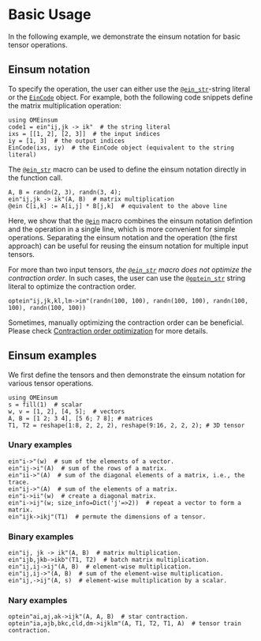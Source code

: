 # Basic Usage

In the following example, we demonstrate the einsum notation for basic tensor operations.

## Einsum notation
To specify the operation, the user can either use the [`@ein_str`](@ref)-string literal or the [`EinCode`](@ref) object.
For example, both the following code snippets define the matrix multiplication operation:
```@repl tensor
using OMEinsum
code1 = ein"ij,jk -> ik"  # the string literal
ixs = [[1, 2], [2, 3]]  # the input indices
iy = [1, 3]  # the output indices
EinCode(ixs, iy)  # the EinCode object (equivalent to the string literal)
```

The [`@ein_str`](@ref) macro can be used to define the einsum notation directly in the function call.
```@repl tensor
A, B = randn(2, 3), randn(3, 4);
ein"ij,jk -> ik"(A, B)  # matrix multiplication
@ein C[i,k] := A[i,j] * B[j,k]  # equivalent to the above line
```
Here, we show that the [`@ein`](@ref) macro combines the einsum notation defintion and the operation in a single line, which is more convenient for simple operations.
Separating the einsum notation and the operation (the first approach) can be useful for reusing the einsum notation for multiple input tensors.

For more than two input tensors, *the [`@ein_str`](@ref) macro does not optimize the contraction order*. In such cases, the user can use the [`@optein_str`](@ref) string literal to optimize the contraction order.
```@repl tensor
optein"ij,jk,kl,lm->im"(randn(100, 100), randn(100, 100), randn(100, 100), randn(100, 100))
```

Sometimes, manually optimizing the contraction order can be beneficial. Please check [Contraction order optimization](@ref) for more details.

## Einsum examples
We first define the tensors and then demonstrate the einsum notation for various tensor operations.
```@repl tensor
using OMEinsum
s = fill(1)  # scalar
w, v = [1, 2], [4, 5];  # vectors
A, B = [1 2; 3 4], [5 6; 7 8]; # matrices
T1, T2 = reshape(1:8, 2, 2, 2), reshape(9:16, 2, 2, 2); # 3D tensor
```
### Unary examples
```@repl tensor
ein"i->"(w)  # sum of the elements of a vector.
ein"ij->i"(A)  # sum of the rows of a matrix.
ein"ii->"(A)  # sum of the diagonal elements of a matrix, i.e., the trace.
ein"ij->"(A)  # sum of the elements of a matrix.
ein"i->ii"(w)  # create a diagonal matrix.
ein"i->ij"(w; size_info=Dict('j'=>2))  # repeat a vector to form a matrix.
ein"ijk->ikj"(T1)  # permute the dimensions of a tensor.
```

### Binary examples
```@repl tensor
ein"ij, jk -> ik"(A, B)  # matrix multiplication.
ein"ijb,jkb->ikb"(T1, T2)  # batch matrix multiplication.
ein"ij,ij->ij"(A, B)  # element-wise multiplication.
ein"ij,ij->"(A, B)  # sum of the element-wise multiplication.
ein"ij,->ij"(A, s)  # element-wise multiplication by a scalar.
```

### Nary examples
```@repl tensor
optein"ai,aj,ak->ijk"(A, A, B)  # star contraction.
optein"ia,ajb,bkc,cld,dm->ijklm"(A, T1, T2, T1, A)  # tensor train contraction.
```